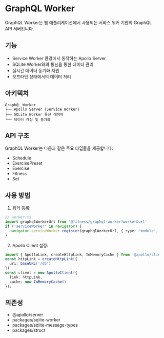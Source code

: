 # GraphQL Worker

GraphQL Worker는 웹 애플리케이션에서 사용되는 서비스 워커 기반의 GraphQL API 서버입니다.

## 기능

- Service Worker 환경에서 동작하는 Apollo Server
- SQLite Worker와의 통신을 통한 데이터 관리
- 실시간 데이터 동기화 지원
- 오프라인 상태에서의 데이터 처리

## 아키텍처

```
GraphQL Worker
├── Apollo Server (Service Worker)
├── SQLite Worker 통신 레이어
└── 데이터 캐싱 및 동기화
```

## API 구조

GraphQL Worker는 다음과 같은 주요 타입들을 제공합니다:

- Schedule
- ExercisePreset
- Exercise
- Fitness
- Set

## 사용 방법

1. 워커 등록:
```typescript
// worker.ts
import graphqlWorkerUrl from '@fitness/graphql-worker?worker&url'
if ('serviceWorker' in navigator) {
  navigator.serviceWorker.register(graphqlWorkerUrl, { type: 'module', updateViaCache: 'imports', scope: baseURL('/') })
}
```

2. Apollo Client 설정:
```typescript
import { ApolloLink, createHttpLink, InMemoryCache } from '@apollo/client';
const httpLink = createHttpLink({
  uri: baseURL('/db')
})
const client = new ApolloClient({
  link: httpLink,
  cache: new InMemoryCache()
});
```

## 의존성

- @apollo/server
- packages/sqlite-worker
- packages/sqlite-message-types
- packages/struct
